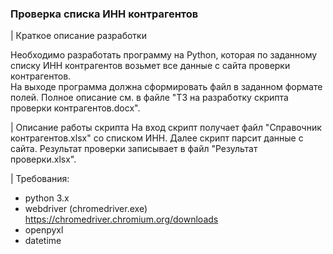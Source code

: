 ### Проверка списка ИНН контрагентов

| Краткое описание разработки

Необходимо разработать программу на Python, которая по заданному списку ИНН 
контрагентов возьмет все данные с сайта проверки контрагентов.  
На выходе программа должна сформировать файл в заданном формате полей. 
Полное описание см. в файле "ТЗ на разработку скрипта проверки контрагентов.docx".  

| Описание работы скрипта
На вход скрипт получает файл "Справочник контрагентов.xlsx" со списком ИНН. Далее скрипт парсит данные с сайта. 
Результат проверки записывает в файл "Результат проверки.xlsx".

| Требования:
- python 3.x
- webdriver (chromedriver.exe) https://chromedriver.chromium.org/downloads
- openpyxl
- datetime


